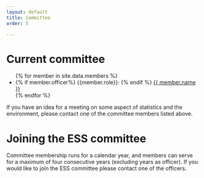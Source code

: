 ```yaml
---
layout: default
title: Committee
order: 5

---
```



# Current committee



<ul>
{% for member in site.data.members %}
  <li>
  {% if member.officer%}
  {{member.role}}:
  {% endif %}
    <a href="{{ member.web }}">
      {{ member.name }} <!--({{member.university}})-->
    </a>
  </li>
{% endfor %}
</ul>

If you have an idea for a meeting on some aspect of statistics and the environment, please contact one of the committee members listed above.


# Joining the ESS committee

Committee membership runs for a calendar year, and members can serve for a maximum of four consecutive years (excluding years as officer).
If you would like to join the ESS committee please contact one of the officers.

